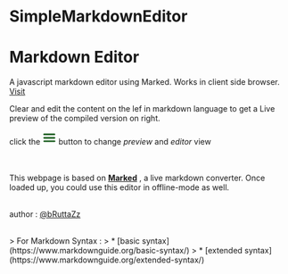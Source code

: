 # SimpleMarkdownEditor
# Markdown Editor

A javascript markdown editor using Marked. Works in client side browser. [Visit]("https://bruttazz.github.io/SimpleMarkdownEditor")

Clear and edit the content on the lef in markdown language to get a Live preview of the compiled version on right.

   click the <img src="burg.png" width=25> button to change *preview* and *editor* view

<br> <br> This webpage is based on **[Marked](https://github.com/markedjs/marked)** , a live markdown converter. Once loaded up, you could use this editor in offline-mode as well.

<br> author : [@bRuttaZz](https://github.com/bRuttaZz)

<br> 
> For Markdown Syntax : 
> * [basic syntax](https://www.markdownguide.org/basic-syntax/)
> * [extended syntax](https://www.markdownguide.org/extended-syntax/) 
